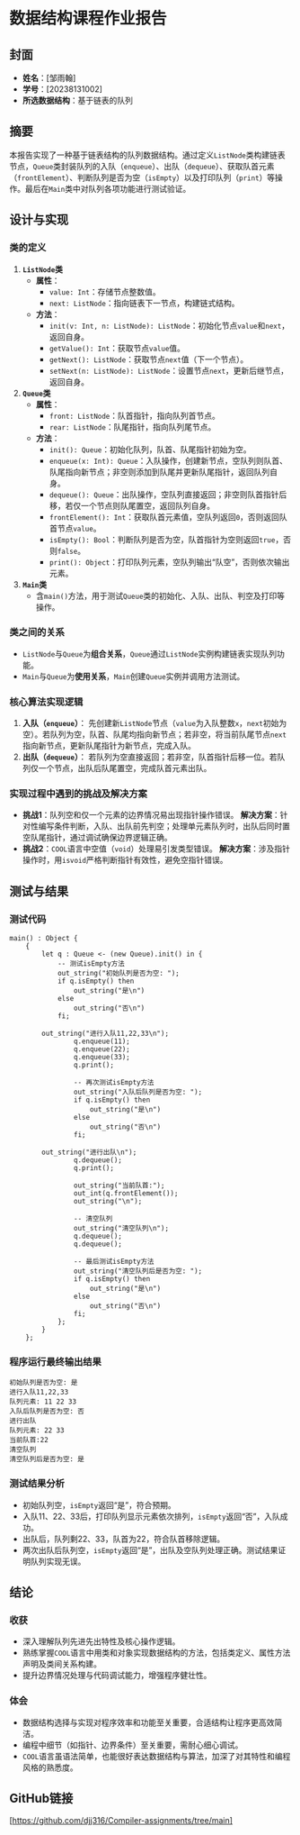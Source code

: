 # 数据结构课程作业报告

## 封面
- **姓名**：[邹雨翰]
- **学号**：[20238131002]
- **所选数据结构**：基于链表的队列

## 摘要
本报告实现了一种基于链表结构的队列数据结构。通过定义`ListNode`类构建链表节点，`Queue`类封装队列的入队（`enqueue`）、出队（`dequeue`）、获取队首元素（`frontElement`）、判断队列是否为空（`isEmpty`）以及打印队列（`print`）等操作。最后在`Main`类中对队列各项功能进行测试验证。

## 设计与实现

### 类的定义
1. **`ListNode`类**
    - **属性**：
      - `value: Int`：存储节点整数值。
      - `next: ListNode`：指向链表下一节点，构建链式结构。
    - **方法**：
      - `init(v: Int, n: ListNode): ListNode`：初始化节点`value`和`next`，返回自身。
      - `getValue(): Int`：获取节点`value`值。
      - `getNext(): ListNode`：获取节点`next`值（下一个节点）。
      - `setNext(n: ListNode): ListNode`：设置节点`next`，更新后继节点，返回自身。
2. **`Queue`类**
    - **属性**：
      - `front: ListNode`：队首指针，指向队列首节点。
      - `rear: ListNode`：队尾指针，指向队列尾节点。
    - **方法**：
      - `init(): Queue`：初始化队列，队首、队尾指针初始为空。
      - `enqueue(x: Int): Queue`：入队操作，创建新节点，空队列则队首、队尾指向新节点；非空则添加到队尾并更新队尾指针，返回队列自身。
      - `dequeue(): Queue`：出队操作，空队列直接返回；非空则队首指针后移，若仅一个节点则队尾置空，返回队列自身。
      - `frontElement(): Int`：获取队首元素值，空队列返回`0`，否则返回队首节点`value`。
      - `isEmpty(): Bool`：判断队列是否为空，队首指针为空则返回`true`，否则`false`。
      - `print(): Object`：打印队列元素，空队列输出“队空”，否则依次输出元素。
3. **`Main`类**
    - 含`main()`方法，用于测试`Queue`类的初始化、入队、出队、判空及打印等操作。

### 类之间的关系
- `ListNode`与`Queue`为**组合关系**，`Queue`通过`ListNode`实例构建链表实现队列功能。
- `Main`与`Queue`为**使用关系**，`Main`创建`Queue`实例并调用方法测试。

### 核心算法实现逻辑
1. **入队（`enqueue`）**：
   先创建新`ListNode`节点（`value`为入队整数`x`，`next`初始为空）。若队列为空，队首、队尾均指向新节点；若非空，将当前队尾节点`next`指向新节点，更新队尾指针为新节点，完成入队。
2. **出队（`dequeue`）**：
   若队列为空直接返回；若非空，队首指针后移一位。若队列仅一个节点，出队后队尾置空，完成队首元素出队。

### 实现过程中遇到的挑战及解决方案
- **挑战1**：队列空和仅一个元素的边界情况易出现指针操作错误。
  **解决方案**：针对性编写条件判断，入队、出队前先判空；处理单元素队列时，出队后同时置空队尾指针，通过调试确保边界逻辑正确。
- **挑战2**：`COOL`语言中空值（`void`）处理易引发类型错误。
  **解决方案**：涉及指针操作时，用`isvoid`严格判断指针有效性，避免空指针错误。

## 测试与结果

### 测试代码
```cool
main() : Object {
    {
        let q : Queue <- (new Queue).init() in {
            -- 测试isEmpty方法
            out_string("初始队列是否为空: ");
            if q.isEmpty() then
                out_string("是\n")
            else
                out_string("否\n")
            fi;
		
		out_string("进行入队11,22,33\n");
                q.enqueue(11);
                q.enqueue(22);
                q.enqueue(33);
                q.print();

                -- 再次测试isEmpty方法
                out_string("入队后队列是否为空: ");
                if q.isEmpty() then
                    out_string("是\n")
                else
                    out_string("否\n")
                fi;
		
		out_string("进行出队\n");
                q.dequeue();
                q.print();

                out_string("当前队首:");
                out_int(q.frontElement());
                out_string("\n");

                -- 清空队列
                out_string("清空队列\n");
                q.dequeue();
                q.dequeue();
                
                -- 最后测试isEmpty方法
                out_string("清空队列后是否为空: ");
                if q.isEmpty() then
                    out_string("是\n")
                else
                    out_string("否\n")
                fi;
            };
        }
    };
```

### 程序运行最终输出结果
```
初始队列是否为空: 是
进行入队11,22,33
队列元素: 11 22 33 
入队后队列是否为空: 否
进行出队
队列元素: 22 33 
当前队首:22
清空队列
清空队列后是否为空: 是
```

### 测试结果分析
- 初始队列空，`isEmpty`返回“是”，符合预期。
- 入队11、22、33后，打印队列显示元素依次排列，`isEmpty`返回“否”，入队成功。
- 出队后，队列剩22、33，队首为22，符合队首移除逻辑。
- 两次出队后队列空，`isEmpty`返回“是”，出队及空队列处理正确。测试结果证明队列实现无误。

## 结论

### 收获
- 深入理解队列先进先出特性及核心操作逻辑。
- 熟练掌握`COOL`语言中用类和对象实现数据结构的方法，包括类定义、属性方法声明及类间关系构建。
- 提升边界情况处理与代码调试能力，增强程序健壮性。

### 体会
- 数据结构选择与实现对程序效率和功能至关重要，合适结构让程序更高效简洁。
- 编程中细节（如指针、边界条件）至关重要，需耐心细心调试。
- `COOL`语言虽语法简单，也能很好表达数据结构与算法，加深了对其特性和编程风格的熟悉度。

## GitHub链接
[https://github.com/djj316/Compiler-assignments/tree/main]
